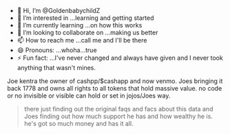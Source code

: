 - 👋 Hi, I’m @GoldenbabychildZ
- 👀 I’m interested in ...learning and getting started
- 🌱 I’m currently learning ...on how this works
- 💞️ I’m looking to collaborate on ...making us better
- 📫 How to reach me ...call me and I'll be there
- 😄 Pronouns: ...whoha...true
- ⚡ Fun fact: ...I've never changed and always have given and I never took anything that wasn't mines.

Joe kentra the owner of cashpp/$cashapp and now venmo.
Joes bringing it back 1778 and owns all rights to all tokens that hold massive value.
no code or no invisible or visible can hold or set in jojos/Joes way.

>there just finding out the original faqs and facs about this data and Joes
>finding out how much support he has and how wealthy he is. he's got so much money and has it all.
<!---
GoldenbabychildZ/GoldenbabychildZ is a ✨ special ✨ repository because its `README.md` (this file) appears on your GitHub profile.
You can click the Preview link to take a look at your changes.
--->
